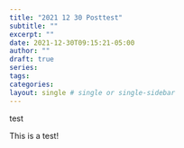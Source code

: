 ```yaml
---
title: "2021 12 30 Posttest"
subtitle: ""
excerpt: ""
date: 2021-12-30T09:15:21-05:00
author: ""
draft: true
series:
tags:
categories:
layout: single # single or single-sidebar
---
```

test

This is a test!
